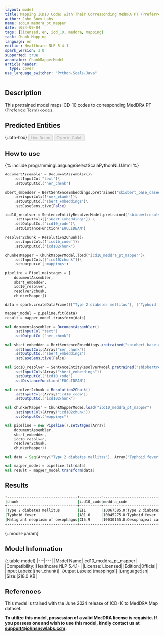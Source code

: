 ```yaml
---
layout: model
title: Mapping ICD10 Codes with Their Corresponding MedDRA PT (Preferred Term) Codes
author: John Snow Labs
name: icd10_meddra_pt_mapper
date: 2024-09-04
tags: [licensed, en, icd_10, meddra, mapping]
task: Chunk Mapping
language: en
edition: Healthcare NLP 5.4.1
spark_version: 3.0
supported: true
annotator: ChunkMapperModel
article_header:
  type: cover
use_language_switcher: "Python-Scala-Java"
---
```


## Description

This pretrained model maps ICD-10 codes to corresponding MedDRA PT (Preferred Term) codes.

## Predicted Entities



{:.btn-box}
<button class="button button-orange" disabled>Live Demo</button>
<button class="button button-orange" disabled>Open in Colab</button>


## How to use



<div class="tabs-box" markdown="1">
{% include programmingLanguageSelectScalaPythonNLU.html %}
  
```python
documentAssembler = DocumentAssembler()\
    .setInputCol("text")\
    .setOutputCol("ner_chunk")

sbert_embedder = BertSentenceEmbeddings.pretrained("sbiobert_base_cased_mli", "en", "clinical/models")\
    .setInputCols(["ner_chunk"])\
    .setOutputCol("sbert_embeddings")\
    .setCaseSensitive(False)

icd10_resolver = SentenceEntityResolverModel.pretrained("sbiobertresolve_icd10cm_augmented", "en", "clinical/models")\
    .setInputCols(["sbert_embeddings"]) \
    .setOutputCol("icd10_code")\
    .setDistanceFunction("EUCLIDEAN")

resolver2chunk = Resolution2Chunk()\
    .setInputCols(["icd10_code"])\
    .setOutputCol("icd102chunk")

chunkerMapper = ChunkMapperModel.load("icd10_meddra_pt_mapper")\
    .setInputCols(["icd102chunk"])\
    .setOutputCol("mappings")

pipeline = Pipeline(stages = [
    documentAssembler,
    sbert_embedder,
    icd10_resolver,
    resolver2chunk,
    chunkerMapper])

data = spark.createDataFrame([["Type 2 diabetes mellitus"], ["Typhoid fever"], ["Malignant neoplasm of oesophagus"]]).toDF("text")

mapper_model = pipeline.fit(data)
result = mapper_model.transform(data)
```
```scala
val documentAssembler = DocumentAssembler()
    .setInputCol("text")
    .setOutputCol("ner_chunk")

val sbert_embedder = BertSentenceEmbeddings.pretrained("sbiobert_base_cased_mli", "en", "clinical/models")
    .setInputCols(Array("ner_chunk"))
    .setOutputCol("sbert_embeddings")
    .setCaseSensitive(False)

val icd10_resolver = SentenceEntityResolverModel.pretrained("sbiobertresolve_icd10cm_augmented", "en", "clinical/models")
    .setInputCols(Array("sbert_embeddings"))
    .setOutputCol("icd10_code")
    .setDistanceFunction("EUCLIDEAN")

val resolver2chunk = Resolution2Chunk()
    .setInputCols(Array("icd10_code"))
    .setOutputCol("icd102chunk")

val chunkerMapper = ChunkMapperModel.load("icd10_meddra_pt_mapper")
    .setInputCols(Array("icd102chunk"))
    .setOutputCol("mappings")

val pipeline = new Pipeline().setStages(Array(
    documentAssembler,
    sbert_embedder,
    icd10_resolver,
    resolver2chunk,
    chunkerMapper))

val data = Seq(Array("Type 2 diabetes mellitus"), Array("Typhoid fever"), Array("Malignant neoplasm of oesophagus")).toDF("text")

val mapper_model = pipeline.fit(data)
val result = mapper_model.transform(data)
```
</div>

## Results

```bash
+--------------------------------+----------+-----------------------------------+
|chunk                           |icd10_code|meddra_code                        |
+--------------------------------+----------+-----------------------------------+
|Type 2 diabetes mellitus        |E11       |10067585.0:Type 2 diabetes mellitus|
|Typhoid fever                   |A01.0     |10045275.0:Typhoid fever           |
|Malignant neoplasm of oesophagus|C15.9     |10030155.0:Oesophageal carcinoma   |
+--------------------------------+----------+-----------------------------------+
```

{:.model-param}
## Model Information

{:.table-model}
|---|---|
|Model Name:|icd10_meddra_pt_mapper|
|Compatibility:|Healthcare NLP 5.4.1+|
|License:|Licensed|
|Edition:|Official|
|Input Labels:|[ner_chunk]|
|Output Labels:|[mappings]|
|Language:|en|
|Size:|218.0 KB|

## References

This model is trained with the June 2024 release of ICD-10 to MedDRA Map dataset.

**To utilize this model, possession of a valid MedDRA license is requisite. If you possess one and wish to use this model, kindly contact us at support@johnsnowlabs.com.**
